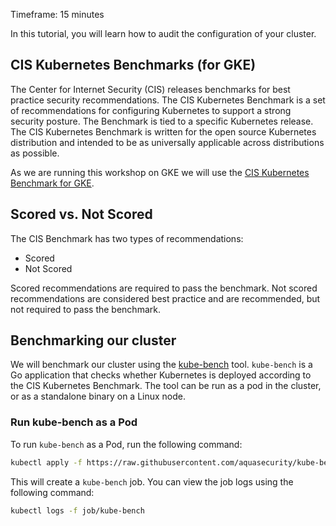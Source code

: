 Timeframe: 15 minutes

In this tutorial, you will learn how to audit the configuration of your cluster.

## CIS Kubernetes Benchmarks (for GKE)

The Center for Internet Security (CIS) releases benchmarks for best practice security recommendations. 
The CIS Kubernetes Benchmark is a set of recommendations for configuring Kubernetes to support a strong security posture. 
The Benchmark is tied to a specific Kubernetes release. 
The CIS Kubernetes Benchmark is written for the open source Kubernetes distribution and intended to be as universally applicable across distributions as possible.

As we are running this workshop on GKE we will use the [CIS Kubernetes Benchmark for GKE](https://cloud.google.com/kubernetes-engine/docs/concepts/cis-benchmarks#accessing-gke-benchmark).

## Scored vs. Not Scored

The CIS Benchmark has two types of recommendations:

- Scored
- Not Scored

Scored recommendations are required to pass the benchmark.
Not scored recommendations are considered best practice and are recommended, but not required to pass the benchmark.

## Benchmarking our cluster

We will benchmark our cluster using the [kube-bench](https://github.com/aquasecurity/kube-bench) tool.
`kube-bench` is a Go application that checks whether Kubernetes is deployed according to the CIS Kubernetes Benchmark.
The tool can be run as a pod in the cluster, or as a standalone binary on a Linux node.

### Run kube-bench as a Pod

To run `kube-bench` as a Pod, run the following command:

```bash
kubectl apply -f https://raw.githubusercontent.com/aquasecurity/kube-bench/main/job-gke.yaml
```

This will create a `kube-bench` job. You can view the job logs using the following command:

```bash
kubectl logs -f job/kube-bench
```

